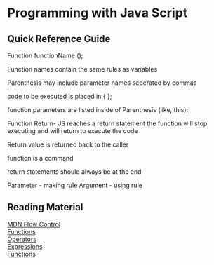 # Programming with Java Script

## Quick Reference Guide

Function functionName ();

Function names contain the same rules as variables

Parenthesis may include parameter names seperated by commas

code to be executed is placed in { };

function parameters are listed inside of Parenthesis (like, this);

Function Return- JS reaches a return statement the function will stop executing 
and will return to execute the code

Return value is returned back to the caller

function is a command

return statements should always be at the end

Parameter - making rule
Argument - using rule

## Reading Material
[MDN Flow Control](https://developer.mozilla.org/en-US/docs/Glossary/Control_flow) <br>
[Functions](https://www.w3schools.com/js/js_functions.asp) <br>
[Operators](https://www.w3schools.com/js/js_operators.asp) <br>
[Expressions](https://developer.mozilla.org/en-US/docs/Web/JavaScript/Guide/Expressions_and_Operators) <br>
[Functions](https://developer.mozilla.org/en-US/docs/Web/JavaScript/Guide/Functions) <br>
